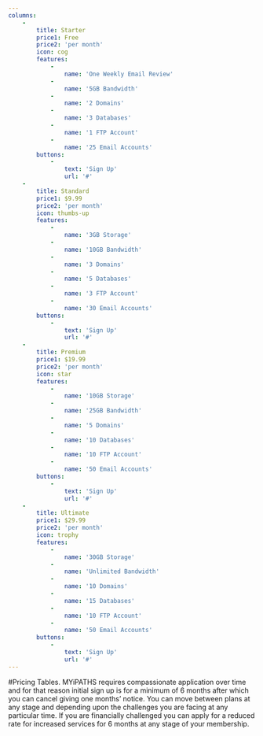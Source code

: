 ```yaml
---
columns:
    -
        title: Starter
        price1: Free
        price2: 'per month'
        icon: cog
        features:
            -
                name: 'One Weekly Email Review'
            -
                name: '5GB Bandwidth'
            -
                name: '2 Domains'
            -
                name: '3 Databases'
            -
                name: '1 FTP Account'
            -
                name: '25 Email Accounts'
        buttons:
            -
                text: 'Sign Up'
                url: '#'
    -
        title: Standard
        price1: $9.99
        price2: 'per month'
        icon: thumbs-up
        features:
            -
                name: '3GB Storage'
            -
                name: '10GB Bandwidth'
            -
                name: '3 Domains'
            -
                name: '5 Databases'
            -
                name: '3 FTP Account'
            -
                name: '30 Email Accounts'
        buttons:
            -
                text: 'Sign Up'
                url: '#'
    -
        title: Premium
        price1: $19.99
        price2: 'per month'
        icon: star
        features:
            -
                name: '10GB Storage'
            -
                name: '25GB Bandwidth'
            -
                name: '5 Domains'
            -
                name: '10 Databases'
            -
                name: '10 FTP Account'
            -
                name: '50 Email Accounts'
        buttons:
            -
                text: 'Sign Up'
                url: '#'
    -
        title: Ultimate
        price1: $29.99
        price2: 'per month'
        icon: trophy
        features:
            -
                name: '30GB Storage'
            -
                name: 'Unlimited Bandwidth'
            -
                name: '10 Domains'
            -
                name: '15 Databases'
            -
                name: '10 FTP Account'
            -
                name: '50 Email Accounts'
        buttons:
            -
                text: 'Sign Up'
                url: '#'
---
```


#Pricing Tables.
MYiPATHS requires compassionate  application over time and for that reason initial sign up is for a minimum of 6 months after which you can cancel giving one months’ notice. You can move between plans at any stage and depending upon the challenges you are facing at any particular time. 
If you are financially challenged you can apply for a reduced rate for increased services for 6 months at any stage of your membership.

